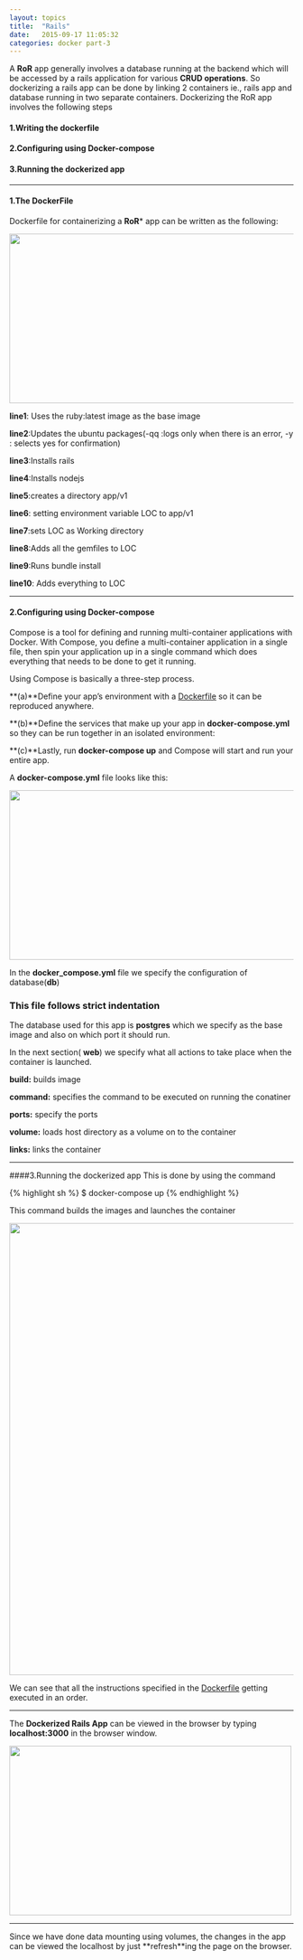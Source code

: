 ```yaml
---
layout: topics
title:  "Rails"
date:   2015-09-17 11:05:32
categories: docker part-3
---
```


A **RoR** app generally involves a database running at the backend which will be accessed by a
rails application for various **CRUD operations**. So dockerizing a rails app can be done by
linking 2 containers ie., rails app and database running in two separate containers.
	Dockerizing the RoR app involves the following steps

#### 1.Writing the dockerfile

#### 2.Configuring using Docker-compose

#### 3.Running the dockerized app

<hr>

#### 1.The DockerFile
Dockerfile for containerizing a **RoR*** app can be written as the following:

<html>
 <body>
    <img  src="{{site.baseurl}}/images/docker/ruby_app/ROR/ROR_Dockerfile.png" width="1000" height="300">
 </body></html>


**line1**: Uses the ruby:latest image as the base image

**line2**:Updates the ubuntu packages(-qq  :logs only when there is an error, -y : selects yes for confirmation)

**line3**:Installs rails

**line4**:Installs nodejs

**line5**:creates a directory app/v1

**line6**: setting environment variable LOC to app/v1

**line7**:sets LOC as Working directory

**line8**:Adds all the gemfiles to LOC

**line9**:Runs bundle install

**line10**: Adds everything to LOC

<hr>

#### 2.Configuring using Docker-compose

Compose is a tool for defining and running multi-container applications with Docker. With Compose, you define a multi-container application in a single file, then spin your application up in a single command which does everything that needs to be done to get it running.

Using Compose is basically a three-step process.

**(a)**Define your app’s environment with a [Dockerfile][dofi] so it can be reproduced anywhere.

**(b)**Define the services that make up your app in **docker-compose.yml** so they can be run together in an isolated environment:

**(c)**Lastly, run **docker-compose up** and Compose will start and run your entire app.

A **docker-compose.yml** file looks like this:

<html>
 <body>
    <img  src="{{site.baseurl}}/images/docker/ruby_app/ROR/docker-compose.png" width="1000" height="300">
 </body></html>

In the **docker_compose.yml** file we specify the configuration of database(**db**)
### **This file follows strict indentation** 

The database used for this app is **postgres** which we specify as the base image and also on which port it should run.

In the next section( **web**) we specify what all actions to take place when the container is launched.

**build:** builds image

**command:** specifies the command to be executed on running the conatiner

**ports:** specify the ports

**volume:** loads host directory as a volume on to the container

**links:** links the container

<hr>

####3.Running the dockerized app
This is done by using the command 

{% highlight sh %}
$ docker-compose up
{% endhighlight %}

This command builds the images and launches the container 

<html>
 <body>
    <img  src="{{site.baseurl}}/images/docker/ruby_app/ROR/docker-compose_up.png" width="1000" height="800">
 </body></html>

We can see that all the instructions specified in the [Dockerfile][d] getting executed in an order.
<hr>

The **Dockerized Rails App** can be viewed in the browser by typing **localhost:3000** in the browser window.
<html>
 <body>
    <img  src="{{site.baseurl}}/images/docker/ruby_app/ROR/dockerized.png" width="500" height="300">
 </body></html>

<hr>
Since we have done data mounting using volumes, the changes in the app can be viewed the localhost by just **refresh**ing the page on the browser.














[dofi]: dockerfile.html
[d]: dockerfile.html